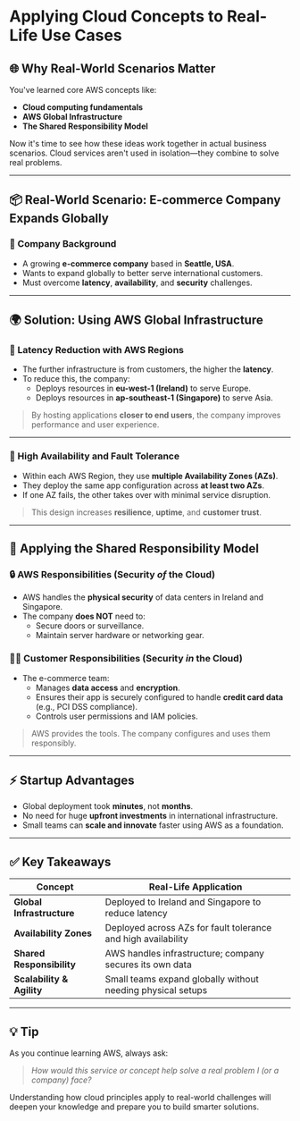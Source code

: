 # Applying Cloud Concepts to Real-Life Use Cases

## 🌐 Why Real-World Scenarios Matter

You've learned core AWS concepts like:
- **Cloud computing fundamentals**
- **AWS Global Infrastructure**
- **The Shared Responsibility Model**

Now it's time to see how these ideas work together in actual business scenarios. Cloud services aren't used in isolation—they combine to solve real problems.

---

## 📦 Real-World Scenario: E-commerce Company Expands Globally

### 🏢 Company Background

- A growing **e-commerce company** based in **Seattle, USA**.
- Wants to expand globally to better serve international customers.
- Must overcome **latency**, **availability**, and **security** challenges.

---

## 🌍 Solution: Using AWS Global Infrastructure

### 🔁 Latency Reduction with AWS Regions

- The further infrastructure is from customers, the higher the **latency**.
- To reduce this, the company:
  - Deploys resources in **eu-west-1 (Ireland)** to serve Europe.
  - Deploys resources in **ap-southeast-1 (Singapore)** to serve Asia.

> By hosting applications **closer to end users**, the company improves performance and user experience.

---

### 🧱 High Availability and Fault Tolerance

- Within each AWS Region, they use **multiple Availability Zones (AZs)**.
- They deploy the same app configuration across **at least two AZs**.
- If one AZ fails, the other takes over with minimal service disruption.

> This design increases **resilience**, **uptime**, and **customer trust**.

---

## 🔐 Applying the Shared Responsibility Model

### 🔒 AWS Responsibilities (Security *of* the Cloud)

- AWS handles the **physical security** of data centers in Ireland and Singapore.
- The company **does NOT** need to:
  - Secure doors or surveillance.
  - Maintain server hardware or networking gear.

### 🧑‍💻 Customer Responsibilities (Security *in* the Cloud)

- The e-commerce team:
  - Manages **data access** and **encryption**.
  - Ensures their app is securely configured to handle **credit card data** (e.g., PCI DSS compliance).
  - Controls user permissions and IAM policies.

> AWS provides the tools. The company configures and uses them responsibly.

---

## ⚡ Startup Advantages

- Global deployment took **minutes**, not **months**.
- No need for huge **upfront investments** in international infrastructure.
- Small teams can **scale and innovate** faster using AWS as a foundation.

---

## ✅ Key Takeaways

| Concept                      | Real-Life Application                                         |
|-----------------------------|---------------------------------------------------------------|
| **Global Infrastructure**   | Deployed to Ireland and Singapore to reduce latency           |
| **Availability Zones**      | Deployed across AZs for fault tolerance and high availability |
| **Shared Responsibility**   | AWS handles infrastructure; company secures its own data      |
| **Scalability & Agility**   | Small teams expand globally without needing physical setups   |

---

## 💡 Tip

As you continue learning AWS, always ask:
> _How would this service or concept help solve a real problem I (or a company) face?_

Understanding how cloud principles apply to real-world challenges will deepen your knowledge and prepare you to build smarter solutions.

